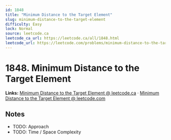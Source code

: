 ```yaml
--- 
id: 1848
title: "Minimum Distance to the Target Element"
slug: minimum-distance-to-the-target-element
difficulty: Easy
lock: Normal
source: leetcode.ca
leetcode_ca_url: https://leetcode.ca/all/1848.html
leetcode_url: https://leetcode.com/problems/minimum-distance-to-the-target-element/
---
```


# 1848. Minimum Distance to the Target Element

**Links:** [Minimum Distance to the Target Element @ leetcode.ca](https://leetcode.ca/all/1848.html) · [Minimum Distance to the Target Element @ leetcode.com](https://leetcode.com/problems/minimum-distance-to-the-target-element/)

## Notes
- TODO: Approach
- TODO: Time / Space Complexity
